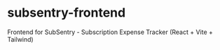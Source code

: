 # subsentry-frontend
Frontend for SubSentry - Subscription Expense Tracker (React + Vite + Tailwind)
